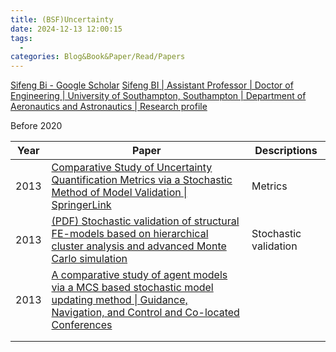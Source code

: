 ```yaml
---
title: (BSF)Uncertainty
date: 2024-12-13 12:00:15
tags:
  - 
categories: Blog&Book&Paper/Read/Papers
---
```


[‪Sifeng Bi‬ - ‪Google Scholar‬](https://scholar.google.com/citations?hl=nl&user=kt29JpQAAAAJ&view_op=list_works&citft=1&citft=2&citft=3&email_for_op=yuanqi053%40gmail.com&sortby=pubdate)
[Sifeng BI | Assistant Professor | Doctor of Engineering | University of Southampton, Southampton | Department of Aeronautics and Astronautics | Research profile](https://www.researchgate.net/profile/Sifeng-Bi)

<!-- more -->

Before 2020

| Year | Paper                                                                                                                                                                                                                                                                                                         | Descriptions          |
| ---- | ------------------------------------------------------------------------------------------------------------------------------------------------------------------------------------------------------------------------------------------------------------------------------------------------------------- | --------------------- |
| 2013 | [Comparative Study of Uncertainty Quantification Metrics via a Stochastic Method of Model Validation \| SpringerLink](https://link.springer.com/chapter/10.1007/978-3-319-04546-7_27)                                                                                                                         | Metrics               |
| 2013 | [(PDF) Stochastic validation of structural FE-models based on hierarchical cluster analysis and advanced Monte Carlo simulation](https://www.researchgate.net/publication/257022118_Stochastic_validation_of_structural_FE-models_based_on_hierarchical_cluster_analysis_and_advanced_Monte_Carlo_simulation) | Stochastic validation |
| 2013 | [A comparative study of agent models via a MCS based stochastic model updating method \| Guidance, Navigation, and Control and Co-located Conferences](https://arc.aiaa.org/doi/10.2514/6.2013-5072)                                                                                                          |                       |
|      |                                                                                                                                                                                                                                                                                                               |                       |
|      |                                                                                                                                                                                                                                                                                                               |                       |






